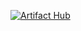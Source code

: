 [![Artifact Hub](https://img.shields.io/endpoint?url=https://artifacthub.io/badge/repository/krzwiatrzyk&style=for-the-badge)](https://artifacthub.io/packages/search?repo=krzwiatrzyk)
